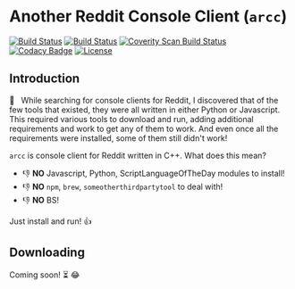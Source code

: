 # Another Reddit Console Client (`arcc`)

[![Build Status][travis-img]][travis]
[![Build Status][appveyor-img]][appveyor]
[![Coverity Scan Build Status](https://scan.coverity.com/projects/14685/badge.svg)](https://scan.coverity.com/projects/zethon-arcc)
[![Codacy Badge](https://api.codacy.com/project/badge/Grade/d1edc1ba75ec4170b4fbffda2a9a6f4b)](https://www.codacy.com/app/zethon/arcc?utm_source=github.com&amp;utm_medium=referral&amp;utm_content=zethon/arcc&amp;utm_campaign=Badge_Grade)
[![License](http://img.shields.io/:license-mit-blue.svg)](http://doge.mit-license.org)

<!--
[![Average time to resolve an issue](https://isitmaintained.com/badge/resolution/zethon/arcc.svg)](https://isitmaintained.com/project/zethon/arcc "Average time to resolve an issue")
[![Percentage of issues still open](https://isitmaintained.com/badge/open/zethon/arcc.svg)](https://isitmaintained.com/project/zethon/arcc "Percentage of issues still open")
-->

## Introduction

🔎 &nbsp; While searching for console clients for Reddit, I discovered that of the few tools that existed, they were all written in either Python or Javascript. This required various tools to download and run, adding additional requirements and work to get any of them to work. And even once all the requirements were installed, some of them still didn't work!

`arcc` is console client for Reddit written in C++. What does this mean?

* 👎 **NO** Javascript, Python, ScriptLanguageOfTheDay modules to install!
* 👎 **NO** `npm`, `brew`, `someotherthirdpartytool` to deal with!
* 👎 **NO** BS!

Just install and run! 👍 

## Downloading

Coming soon! ⏳ 😂

<!-- footnotes -->
[travis-img]: https://travis-ci.org/zethon/arcc.svg?branch=master
[travis]: https://travis-ci.org/zethon/arcc

[appveyor-img]: https://ci.appveyor.com/api/projects/status/goko4jxjkxhmvchq?svg=true
[appveyor]: https://ci.appveyor.com/project/zethon/arcc
